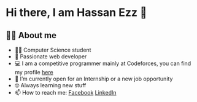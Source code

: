 # Hi there, I am Hassan Ezz 👋

## 💁‍♂️ About me
- 👨‍🎓 Computer Science student
- 🔭 Passionate web developer
- 💻 I am a competitive programmer mainly at Codeforces, you can find my profile <a href="https://codeforces.com/profile/hasssanezz">here</a>
- 🤔 I’m currently open for an Internship or a new job opportunity
- 🤓 Always learning new stuff
- 📫 How to reach me: <a href="https://facebook.com/hasssanezz">Facebook</a> <a href="https://facebook.com/hasssanezz">LinkedIn</a>
